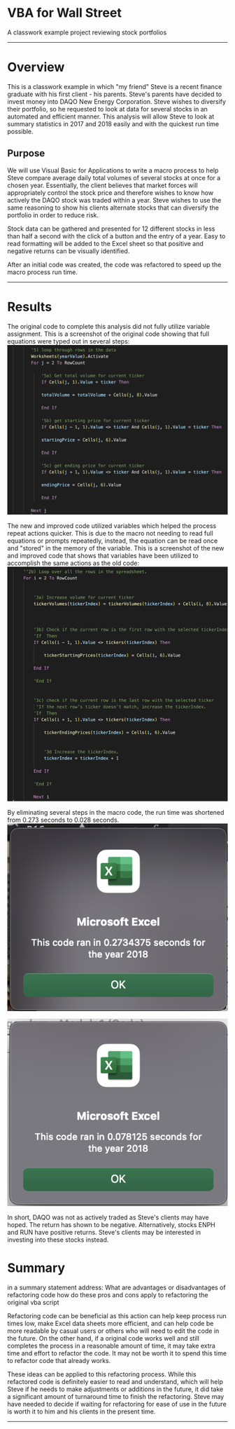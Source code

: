 # VBA for Wall Street
A classwork example project reviewing stock portfolios

---

# Overview
This is a classwork example in which "my friend" Steve is a recent finance graduate with his first client - his parents. Steve's parents have decided to invest money into DAQO New Energy Corporation. Steve wishes to diversify their portfolio, so he requested to look at data for several stocks in an automated and efficient manner. This analysis will allow Steve to look at summary statistics in 2017 and 2018 easily and with the quickest run time possible. 

## Purpose
We will use Visual Basic for Applications to write a macro process to help Steve compare average daily total volumes of several stocks at once for a chosen year. Essentially, the client believes that market forces will appropriately control the stock price and therefore wishes to know how actively the DAQO stock was traded within a year. Steve wishes to use the same reasoning to show his clients alternate stocks that can diversify the portfolio in order to reduce risk. 

Stock data can be gathered and presented for 12 different stocks in less than half a second with the click of a button and the entry of a year. Easy to read formatting will be added to the Excel sheet so that positive and negative returns can be visually identified. 

After an initial code was created, the code was refactored to speed up the macro process run time. 

---

# Results
The original code to complete this analysis did not fully utilize variable assignment. This is a screenshot of the original code showing that full equations were typed out in several steps:
![2018 - old, slower code example](/Resources/2018_old_code_screenshot.png)

The new and improved code utilized variables which helped the process repeat actions quicker. This is due to the macro not needing to read full equations or prompts repeatedly, instead, the equation can be read once and "stored" in the memory of the variable. This is a screenshot of the new and improved code that shows that variables have been utilized to accomplish the same actions as the old code:
![2018 - new, quicker code example](/Resources/2018_new_code_screenshot.png)

By eliminating several steps in the macro code, the run time was shortened from 0.273 seconds to 0.028 seconds. 
![2018 - old, slower code run time](/Resources/VBA_Challenge_2018.png)

![2018 - new, quicker code run time](/Resources/VBA_Challenge_2018-2.png)

In short, DAQO was not as actively traded as Steve's clients may have hoped. The return has shown to be negative. Alternatively, stocks ENPH and RUN have positive returns. Steve's clients may be interested in investing into these stocks instead. 

# Summary
in a summary statement address:
 What are advantages or disadvantages of refactoring code
 how do these pros and cons apply to refactoring the original vba script
 
Refactoring code can be beneficial as this action can help keep process run times low, make Excel data sheets more efficient, and can help code be more readable by casual users or others who will need to edit the code in the future. On the other hand, if a original code works well and still completes the process in a reasonable amount of time, it may take extra time and effort to refactor the code. It may not be worth it to spend this time to refactor code that already works. 

These ideas can be applied to this refactoring process. While this refactored code is definitely easier to read and understand, which will help Steve if he needs to make adjustments or additions in the future, it did take a significant amount of turnaround time to finish the refactoring. Steve may have needed to decide if waiting for refactoring for ease of use in the future is worth it to him and his clients in the present time.  
 
 ---
